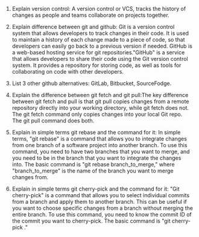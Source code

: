 1. Explain version control: A version control or VCS, tracks the history of changes as people and teams collaborate on projects together.

2. Explain difference between git and github: Git is a version control system that allows developers to track changes in their code. It is used to maintain a history of each change made to a piece of code, so that developers can easily go back to a previous version if needed. GitHub is a web-based hosting service for git repositories."GitHub" is a service that allows developers to share their code using the Git version control system. It provides a repository for storing code, as well as tools for collaborating on code with other developers.

3. List 3 other github alternatives:
   GitLab,
   Bitbucket,
   SourceFodge.

4. Explain the difference between git fetch and git pull:The key difference between git fetch and pull is that git pull copies changes from a remote repository directly into your working directory, while git fetch does not. The git fetch command only copies changes into your local Git repo. The git pull command does both.

5. Explain in simple terms git rebase and the command for it: In simple terms, "git rebase" is a command that allows you to integrate changes from one branch of a software project into another branch. To use this command, you need to have two branches that you want to merge, and you need to be in the branch that you want to integrate the changes into. The basic command is "git rebase branch_to_merge," where "branch_to_merge" is the name of the branch you want to merge changes from.

6. Explain in simple terms git cherry-pick and the command for it: "Git cherry-pick" is a command that allows you to select individual commits from a branch and apply them to another branch. This can be useful if you want to choose specific changes from a branch without merging the entire branch. To use this command, you need to know the commit ID of the commit you want to cherry-pick. The basic command is "git cherry-pick <commit-ID>."
